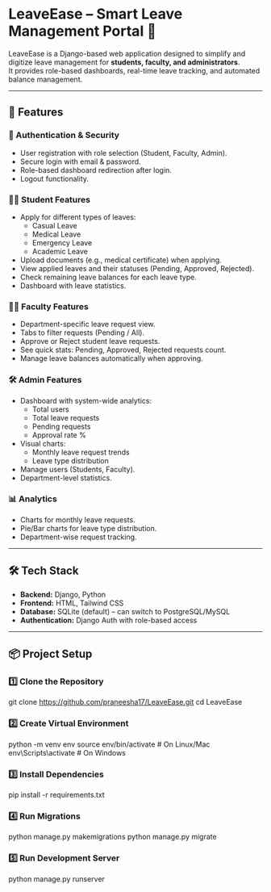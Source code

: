 # LeaveEase – Smart Leave Management Portal 🏫

LeaveEase is a Django-based web application designed to simplify and digitize leave management for **students, faculty, and administrators**.  
It provides role-based dashboards, real-time leave tracking, and automated balance management.

---

## 🚀 Features

### 🔑 Authentication & Security
- User registration with role selection (Student, Faculty, Admin).
- Secure login with email & password.
- Role-based dashboard redirection after login.
- Logout functionality.

### 👨‍🎓 Student Features
- Apply for different types of leaves:
  - Casual Leave
  - Medical Leave
  - Emergency Leave
  - Academic Leave
- Upload documents (e.g., medical certificate) when applying.
- View applied leaves and their statuses (Pending, Approved, Rejected).
- Check remaining leave balances for each leave type.
- Dashboard with leave statistics.

### 👩‍🏫 Faculty Features
- Department-specific leave request view.
- Tabs to filter requests (Pending / All).
- Approve or Reject student leave requests.
- See quick stats: Pending, Approved, Rejected requests count.
- Manage leave balances automatically when approving.

### 🛠 Admin Features
- Dashboard with system-wide analytics:
  - Total users
  - Total leave requests
  - Pending requests
  - Approval rate %
- Visual charts:
  - Monthly leave request trends
  - Leave type distribution
- Manage users (Students, Faculty).
- Department-level statistics.

### 📊 Analytics
- Charts for monthly leave requests.
- Pie/Bar charts for leave type distribution.
- Department-wise request tracking.

---

## 🛠️ Tech Stack
- **Backend:** Django, Python
- **Frontend:** HTML, Tailwind CSS
- **Database:** SQLite (default) – can switch to PostgreSQL/MySQL
- **Authentication:** Django Auth with role-based access

---

## 📦 Project Setup

### 1️⃣ Clone the Repository
git clone https://github.com/praneesha17/LeaveEase.git
cd LeaveEase
### 2️⃣ Create Virtual Environment
python -m venv env
source env/bin/activate   # On Linux/Mac
env\Scripts\activate      # On Windows
### 3️⃣ Install Dependencies
pip install -r requirements.txt
### 4️⃣ Run Migrations
python manage.py makemigrations
python manage.py migrate
### 5️⃣ Run Development Server
python manage.py runserver

